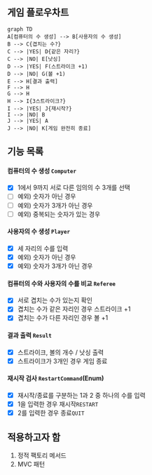 ## 게임 플로우차트

```mermaid
graph TD
A[컴퓨터의 수 생성] --> B[사용자의 수 생성]
B --> C{겹치는 수?}
C --> |YES| D{같은 자리?}
C --> |NO| E[낫싱]
D --> |YES| F(스트라이크 +1)
D --> |NO| G(볼 +1)
E --> H[결과 출력]
F --> H 
G --> H
H --> I{3스트라이크?}
I --> |YES| J{재시작?}
I --> |NO| B
J --> |YES| A
J --> |NO| K[게임 완전히 종료]
```

## 기능 목록

#### 컴퓨터의 수 생성 `Computer`

- [x] 1에서 9까지 서로 다른 임의의 수 3개를 선택
- [ ] 예외) 숫자가 아닌 경우
- [ ] 예외) 숫자가 3개가 아닌 경우
- [ ] 예외) 중복되는 숫자가 있는 경우

#### 사용자의 수 생성 `Player`

- [x] 세 자리의 수를 입력
- [x] 예외) 숫자가 아닌 경우
- [x] 예외) 숫자가 3개가 아닌 경우

#### 컴퓨터의 수와 사용자의 수를 비교 `Referee`

- [x] 서로 겹치는 수가 있는지 확인
- [x] 겹치는 수가 같은 자리인 경우 스트라이크 +1
- [x] 겹치는 수가 다른 자리인 경우 볼 +1

#### 결과 출력 `Result`

- [x] 스트라이크, 볼의 개수 / 낫싱 출력
- [x] 스트라이크가 3개인 경우 게임 종료 

#### 재시작 검사 `RestartCommand`(Enum)

- [x] 재시작/종료를 구분하는 1과 2 중 하나의 수를 입력
- [x] 1을 입력한 경우 재시작`RESTART`
- [x] 2를 입력한 경우 종료`QUIT`

## 적용하고자 함

1. 정적 팩토리 메서드
2. MVC 패턴